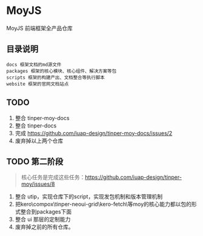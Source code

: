 # MoyJS

MoyJS 前端框架全产品仓库

## 目录说明

```
docs 框架文档的md源文件
packages 框架的核心模块、核心组件、解决方案等包
scripts 框架的构建产出、文档整合等执行脚本
website 框架的官网文档站点
```

## TODO

1. 整合 tinper-moy-docs
2. 整合 tinper-docs
3. 完成 https://github.com/iuap-design/tinper-moy-docs/issues/2
4. 废弃掉以上两个仓库

## TODO 第二阶段

> 核心任务是完成这些任务：https://github.com/iuap-design/tinper-moy/issues/8

1. 整合 utip，实现仓库下的script，实现发包机制和版本管理机制
2. 把kero\compox\tinper-neoui-grid\kero-fetch\等moy的核心能力都以包的形式整合到packages下面
3. 整合 ui 那层的定制能力
4. 废弃掉之前的所有仓库。